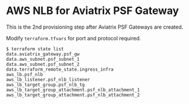 # AWS NLB for Aviatrix PSF Gateway

This is the 2nd provisioning step after Aviatrix PSF Gateways are created.

Modify ```terraform.tfvars``` for port and protocol required.


```
$ terraform state list
data.aviatrix_gateway.psf_gw
data.aws_subnet.psf_subnet_1
data.aws_subnet.psf_subnet_2
data.terraform_remote_state.ingress_infra
aws_lb.psf_nlb
aws_lb_listener.psf_nlb_listener
aws_lb_target_group.psf_nlb_tg
aws_lb_target_group_attachment.psf_nlb_attachment_1
aws_lb_target_group_attachment.psf_nlb_attachment_2
```
